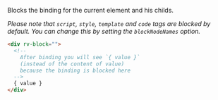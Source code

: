 Blocks the binding for the current element and his childs.

*Please note that `script`, `style`, `template` and `code` tags are blocked by default. You can change this by setting the `blockNodeNames` option.*

```html
<div rv-block="">
  <!--
    After binding you will see `{ value }`
    (instead of the content of value)
    because the binding is blocked here
  -->
  { value }
</div>
 ```
